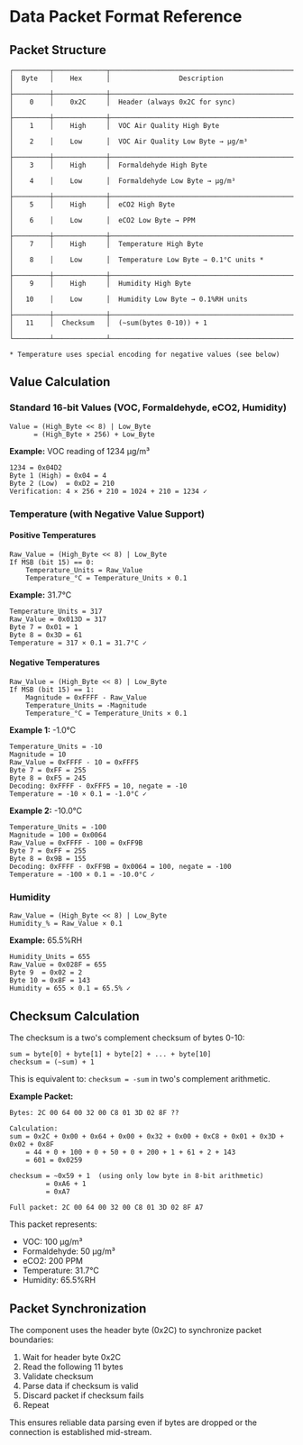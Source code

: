 # Data Packet Format Reference

## Packet Structure

```
┌─────────┬─────────────┬───────────────────────────────────────────────┐
│  Byte   │    Hex      │                 Description                   │
├─────────┼─────────────┼───────────────────────────────────────────────┤
│    0    │    0x2C     │  Header (always 0x2C for sync)                │
├─────────┼─────────────┼───────────────────────────────────────────────┤
│    1    │    High     │  VOC Air Quality High Byte                    │
│    2    │    Low      │  VOC Air Quality Low Byte → µg/m³             │
├─────────┼─────────────┼───────────────────────────────────────────────┤
│    3    │    High     │  Formaldehyde High Byte                       │
│    4    │    Low      │  Formaldehyde Low Byte → µg/m³                │
├─────────┼─────────────┼───────────────────────────────────────────────┤
│    5    │    High     │  eCO2 High Byte                               │
│    6    │    Low      │  eCO2 Low Byte → PPM                          │
├─────────┼─────────────┼───────────────────────────────────────────────┤
│    7    │    High     │  Temperature High Byte                        │
│    8    │    Low      │  Temperature Low Byte → 0.1°C units *         │
├─────────┼─────────────┼───────────────────────────────────────────────┤
│    9    │    High     │  Humidity High Byte                           │
│   10    │    Low      │  Humidity Low Byte → 0.1%RH units             │
├─────────┼─────────────┼───────────────────────────────────────────────┤
│   11    │  Checksum   │  (~sum(bytes 0-10)) + 1                       │
└─────────┴─────────────┴───────────────────────────────────────────────┘

* Temperature uses special encoding for negative values (see below)
```

## Value Calculation

### Standard 16-bit Values (VOC, Formaldehyde, eCO2, Humidity)

```
Value = (High_Byte << 8) | Low_Byte
      = (High_Byte × 256) + Low_Byte
```

**Example:** VOC reading of 1234 µg/m³
```
1234 = 0x04D2
Byte 1 (High) = 0x04 = 4
Byte 2 (Low)  = 0xD2 = 210
Verification: 4 × 256 + 210 = 1024 + 210 = 1234 ✓
```

### Temperature (with Negative Value Support)

#### Positive Temperatures
```
Raw_Value = (High_Byte << 8) | Low_Byte
If MSB (bit 15) == 0:
    Temperature_Units = Raw_Value
    Temperature_°C = Temperature_Units × 0.1
```

**Example:** 31.7°C
```
Temperature_Units = 317
Raw_Value = 0x013D = 317
Byte 7 = 0x01 = 1
Byte 8 = 0x3D = 61
Temperature = 317 × 0.1 = 31.7°C ✓
```

#### Negative Temperatures
```
Raw_Value = (High_Byte << 8) | Low_Byte
If MSB (bit 15) == 1:
    Magnitude = 0xFFFF - Raw_Value
    Temperature_Units = -Magnitude
    Temperature_°C = Temperature_Units × 0.1
```

**Example 1:** -1.0°C
```
Temperature_Units = -10
Magnitude = 10
Raw_Value = 0xFFFF - 10 = 0xFFF5
Byte 7 = 0xFF = 255
Byte 8 = 0xF5 = 245
Decoding: 0xFFFF - 0xFFF5 = 10, negate = -10
Temperature = -10 × 0.1 = -1.0°C ✓
```

**Example 2:** -10.0°C
```
Temperature_Units = -100
Magnitude = 100 = 0x0064
Raw_Value = 0xFFFF - 100 = 0xFF9B
Byte 7 = 0xFF = 255
Byte 8 = 0x9B = 155
Decoding: 0xFFFF - 0xFF9B = 0x0064 = 100, negate = -100
Temperature = -100 × 0.1 = -10.0°C ✓
```

### Humidity

```
Raw_Value = (High_Byte << 8) | Low_Byte
Humidity_% = Raw_Value × 0.1
```

**Example:** 65.5%RH
```
Humidity_Units = 655
Raw_Value = 0x028F = 655
Byte 9  = 0x02 = 2
Byte 10 = 0x8F = 143
Humidity = 655 × 0.1 = 65.5% ✓
```

## Checksum Calculation

The checksum is a two's complement checksum of bytes 0-10:

```
sum = byte[0] + byte[1] + byte[2] + ... + byte[10]
checksum = (~sum) + 1
```

This is equivalent to: `checksum = -sum` in two's complement arithmetic.

**Example Packet:**
```
Bytes: 2C 00 64 00 32 00 C8 01 3D 02 8F ??

Calculation:
sum = 0x2C + 0x00 + 0x64 + 0x00 + 0x32 + 0x00 + 0xC8 + 0x01 + 0x3D + 0x02 + 0x8F
    = 44 + 0 + 100 + 0 + 50 + 0 + 200 + 1 + 61 + 2 + 143
    = 601 = 0x0259

checksum = ~0x59 + 1  (using only low byte in 8-bit arithmetic)
         = 0xA6 + 1
         = 0xA7

Full packet: 2C 00 64 00 32 00 C8 01 3D 02 8F A7
```

This packet represents:
- VOC: 100 µg/m³
- Formaldehyde: 50 µg/m³
- eCO2: 200 PPM
- Temperature: 31.7°C
- Humidity: 65.5%RH

## Packet Synchronization

The component uses the header byte (0x2C) to synchronize packet boundaries:

1. Wait for header byte 0x2C
2. Read the following 11 bytes
3. Validate checksum
4. Parse data if checksum is valid
5. Discard packet if checksum fails
6. Repeat

This ensures reliable data parsing even if bytes are dropped or the connection is established mid-stream.
